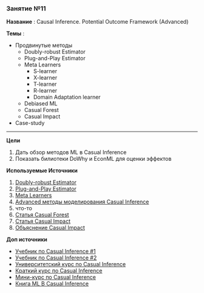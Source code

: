 ### Занятие №11

**Название** : Causal Inference. Potential Outcome Framework (Advanced)

**Темы** : 
* Продвинутые методы
  * Doubly-robust Estimator
  * Plug-and-Play Estimator
  * Meta Learners
    * S-learner
    * X-learner
    * T-learner
    * R-learner
    * Domain Adaptation learner
  * Debiased ML
  * Casual Forest
  * Casual Impact
* Case-study

___
**Цели**
  1. Дать обзор методов ML в Casual Inference
  2. Показать билиотеки DoWhy и EconML для оценки эффектов

**Используемые Источники**

1. [Doubly-robust Estimator](https://matheusfacure.github.io/python-causality-handbook/12-Doubly-Robust-Estimation.html)
2. [Plug-and-Play Estimator](https://matheusfacure.github.io/python-causality-handbook/20-Plug-and-Play-Estimators.html)
3. [Meta Learners](https://matheusfacure.github.io/python-causality-handbook/21-Meta-Learners.html)
4. [Advanced методы моделирования Casual Inference](https://www.youtube.com/watch?v=Kx6W-Jq3OWE)
5. что-то
6. [Статья Casual Forest](https://arxiv.org/pdf/2404.13356)
7. [Статья Casual Impact](https://projecteuclid.org/journals/annals-of-applied-statistics/volume-9/issue-1/Inferring-causal-impact-using-Bayesian-structural-time-series-models/10.1214/14-AOAS788.full)
8. [Объяснение Casual Impact](https://www.youtube.com/watch?v=0_bl0A-cXcY)

   
**Доп источники**
* [Учебник по Casual Inference #1](https://miguelhernan.org/whatifbook)
* [Учебник по Casual Inference #2](https://library.fa.ru/files/Imbens.pdf)
* [Университетский курс по Casual Inference](https://www.cs.uic.edu/~elena/courses/fall19/cs594cil.html)
* [Краткий курс по Casual Inference](https://www.youtube.com/watch?v=CfzO4IEMVUk&list=PLoazKTcS0Rzb6bb9L508cyJ1z-U9iWkA0)
* [Мини-курс по Casual Inference](https://www.youtube.com/watch?v=zvrcyqcN9Wo&t=4243s)
* [Книга ML В Casual Inference](https://causalml-book.org/)
